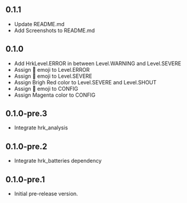 ## 0.1.1

- Update README.md
- Add Screenshots to README.md

## 0.1.0

- Add HrkLevel.ERROR in between Level.WARNING and Level.SEVERE
- Assign 🚫 emoji to Level.ERROR
- Assign 🛑 emoji to Level.SEVERE
- Assign Brigh Red color to Level.SEVERE and Level.SHOUT
- Assign 🔧 emoji to CONFIG
- Assign Magenta color to CONFIG

## 0.1.0-pre.3

- Integrate hrk_analysis

## 0.1.0-pre.2

- Integrate hrk_batteries dependency

## 0.1.0-pre.1

- Initial pre-release version.
